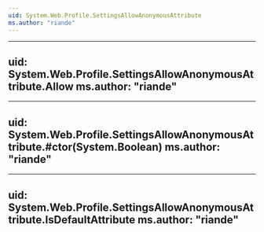 ```yaml
---
uid: System.Web.Profile.SettingsAllowAnonymousAttribute
ms.author: "riande"
---
```


---
uid: System.Web.Profile.SettingsAllowAnonymousAttribute.Allow
ms.author: "riande"
---

---
uid: System.Web.Profile.SettingsAllowAnonymousAttribute.#ctor(System.Boolean)
ms.author: "riande"
---

---
uid: System.Web.Profile.SettingsAllowAnonymousAttribute.IsDefaultAttribute
ms.author: "riande"
---
